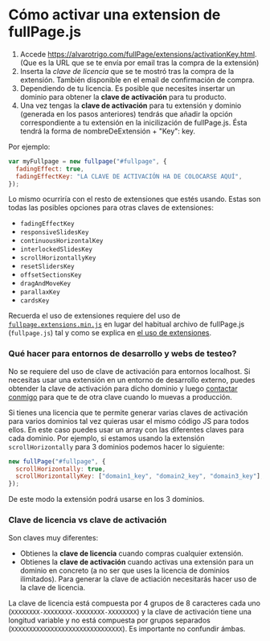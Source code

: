 # Cómo activar una extension de fullPage.js

1. Accede https://alvarotrigo.com/fullPage/extensions/activationKey.html. (Que es la URL que se te envía por email tras la compra de la extensión)
1. Inserta la _clave de licencia_ que se te mostró tras la compra de la extensión. También disponible en el email de confirmación de compra.
1. Dependiendo de tu licencia. Es posible que necesites insertar un dominio para obtener la **clave de activación** para tu producto.
1. Una vez tengas la **clave de activación** para tu extensión y dominio (generada en los pasos anteriores) tendrás que añadir la opción correspondiente a tu extensión en la inicilización de fullPage.js. Ésta tendrá la forma de nombreDeExtensión + "Key": key.

Por ejemplo:

```javascript
var myFullpage = new fullpage("#fullpage", {
  fadingEffect: true,
  fadingEffectKey: "LA CLAVE DE ACTIVACIÓN HA DE COLOCARSE AQUÍ",
});
```

Lo mismo ocurriría con el resto de extensiones que estés usando. Estas son todas las posibles opciones para otras claves de extensiones:

- `fadingEffectKey`
- `responsiveSlidesKey`
- `continuousHorizontalKey`
- `interlockedSlidesKey`
- `scrollHorizontallyKey`
- `resetSlidersKey`
- `offsetSectionsKey`
- `dragAndMoveKey`
- `parallaxKey`
- `cardsKey`

Recuerda el uso de extensiones requiere del uso de [`fullpage.extensions.min.js`](https://github.com/alvarotrigo/fullPage.js/blob/master/dist/fullpage.extensions.min.js) en lugar del habitual archivo de fullPage.js (`fullpage.js`) tal y como se explica en [el uso de extensiones](https://github.com/alvarotrigo/fullPage.js/tree/master/lang/spanish#uso-de-extensiones).

### Qué hacer para entornos de desarrollo y webs de testeo?

No se requiere del uso de clave de activación para entornos localhost. Si necesitas usar una extensión en un entorno de desarrollo externo, puedes obtender la clave de activación para dicho dominio y luego [contactar conmigo](http://alvarotrigo.com/#contact) para que te de otra clave cuando lo muevas a producción.

Si tienes una licencia que te permite generar varias claves de activación para varios dominios tal vez quieras usar el mismo código JS para todos ellos. En este caso puedes usar un array con las diferentes claves para cada dominio. Por ejemplo, si estamos usando la extensión `scrollHorizontally` para 3 dominios podemos hacer lo siguiente:

```js
new fullPage("#fullpage", {
  scrollHorizontally: true,
  scrollHorizontallyKey: ["domain1_key", "domain2_key", "domain3_key"],
});
```

De este modo la extensión podrá usarse en los 3 dominios.

### Clave de licencia vs clave de activación

Son claves muy diferentes:

- Obtienes la **clave de licencia** cuando compras cualquier extensión.
- Obtienes la **clave de activación** cuando activas una extensión para un dominio en concreto (a no ser que uses la licencia de dominios ilimitados). Para generar la clave de actiación necesitarás hacer uso de la clave de licencia.

La clave de licencia está compuesta por 4 grupos de 8 caracteres cada uno (`XXXXXXXX-XXXXXXXX-XXXXXXXX-XXXXXXXX`) y la clave de activación tiene una longitud variable y no está compuesta por grupos separados (`XXXXXXXXXXXXXXXXXXXXXXXXXXXXXXX`). Es importante no confundir ámbas.
